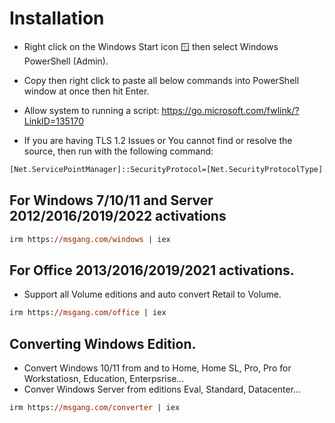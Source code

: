 # Installation

- Right click on the Windows Start icon 🪟 then select Windows PowerShell (Admin).
- Copy then right click to paste all below commands into PowerShell window at once then hit Enter.
- Allow system to running a script: https://go.microsoft.com/fwlink/?LinkID=135170

- If you are having TLS 1.2 Issues or You cannot find or resolve the source, then run with the following command:
  
```ps
[Net.ServicePointManager]::SecurityProtocol=[Net.SecurityProtocolType]::Tls12 
```

## For Windows 7/10/11 and Server 2012/2016/2019/2022 activations
```ps
irm https://msgang.com/windows | iex
```
## For Office 2013/2016/2019/2021 activations.
- Support all Volume editions and auto convert Retail to Volume.
```ps
irm https://msgang.com/office | iex
```
## Converting Windows Edition.
- Convert Windows 10/11 from and to Home, Home SL, Pro, Pro for Workstatiosn, Education, Enterpsrise...
- Conver Windows Server from editions Eval, Standard, Datacenter...
```ps
irm https://msgang.com/converter | iex
```
